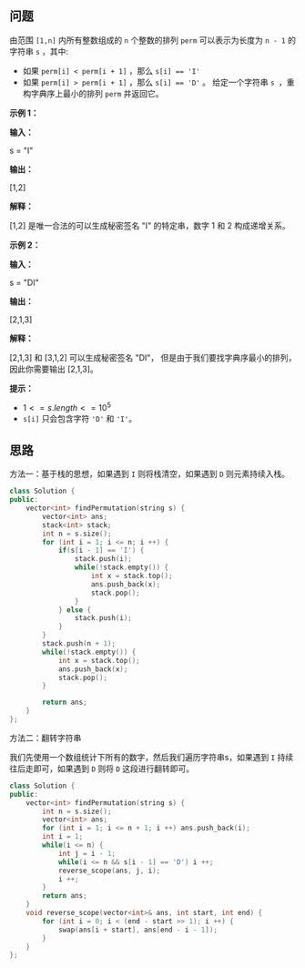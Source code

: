 ## 问题

由范围 `[1,n]` 内所有整数组成的 `n` 个整数的排列 `perm` 可以表示为长度为 `n - 1` 的字符串 `s` ，其中:

- 如果 `perm[i] < perm[i + 1]` ，那么 `s[i] == 'I'`
- 如果 `perm[i] > perm[i + 1]` ，那么 `s[i] == 'D'` 。
给定一个字符串 `s `，重构字典序上最小的排列 `perm` 并返回它。

 

**示例 1：**

**输入：** 

s = "I"

**输出：** 

[1,2]

**解释：** 

[1,2] 是唯一合法的可以生成秘密签名 "I" 的特定串，数字 1 和 2 构成递增关系。

**示例 2：**

**输入：** 

s = "DI"

**输出：**

 [2,1,3]

**解释：** 

[2,1,3] 和 [3,1,2] 可以生成秘密签名 "DI"，
但是由于我们要找字典序最小的排列，因此你需要输出 [2,1,3]。
 

**提示：**

- ${1 <= s.length <= 10^5}$
- `s[i]` 只会包含字符 `'D'` 和 `'I'`。

## 思路

方法一：基于栈的思想，如果遇到 `I` 则将栈清空，如果遇到 `D` 则元素持续入栈。

```c++
class Solution {
public:
    vector<int> findPermutation(string s) {
        vector<int> ans;
        stack<int> stack;
        int n = s.size();
        for (int i = 1; i <= n; i ++) {
            if(s[i - 1] == 'I') {
                stack.push(i);
                while(!stack.empty()) {
                    int x = stack.top();
                    ans.push_back(x);
                    stack.pop();
                }
            } else {
                stack.push(i);
            }
        }
        stack.push(n + 1);
        while(!stack.empty()) {
            int x = stack.top();
            ans.push_back(x);
            stack.pop();
        }

        return ans;
    }
};
```

方法二：翻转字符串

我们先使用一个数组统计下所有的数字，然后我们遍历字符串s，如果遇到 `I` 持续往后走即可，如果遇到 `D` 则将 `D` 这段进行翻转即可。

```c++
class Solution {
public:
    vector<int> findPermutation(string s) {
        int n = s.size();
        vector<int> ans;
        for (int i = 1; i <= n + 1; i ++) ans.push_back(i);
        int i = 1;
        while(i <= n) {
            int j = i - 1;
            while(i <= n && s[i - 1] == 'D') i ++;
            reverse_scope(ans, j, i);
            i ++;
        }
        return ans;
    }
    void reverse_scope(vector<int>& ans, int start, int end) {
        for (int i = 0; i < (end - start >> 1); i ++) {
            swap(ans[i + start], ans[end - i - 1]);
        }
    }
};
```
